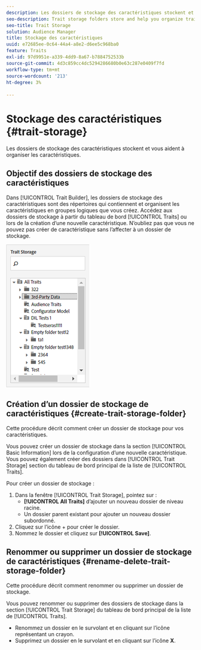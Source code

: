 ```yaml
---
description: Les dossiers de stockage des caractéristiques stockent et vous aident à organiser les caractéristiques.
seo-description: Trait storage folders store and help you organize traits.
seo-title: Trait Storage
solution: Audience Manager
title: Stockage des caractéristiques
uuid: e72685ee-0c64-44a4-a8e2-d6ee5c968ba0
feature: Traits
exl-id: 97d9951e-a339-4dd9-8a67-b7884752533b
source-git-commit: 4d3c859cc4dc5294286680b0e63c287e0409f7fd
workflow-type: tm+mt
source-wordcount: '213'
ht-degree: 3%

---
```


# Stockage des caractéristiques {#trait-storage}

Les dossiers de stockage des caractéristiques stockent et vous aident à organiser les caractéristiques.

<!-- c_tb_storage.xml -->

## Objectif des dossiers de stockage des caractéristiques

Dans [!UICONTROL Trait Builder], les dossiers de stockage des caractéristiques sont des répertoires qui contiennent et organisent les caractéristiques en groupes logiques que vous créez. Accédez aux dossiers de stockage à partir du tableau de bord [!UICONTROL Traits] ou lors de la création d’une nouvelle caractéristique. N’oubliez pas que vous ne pouvez pas créer de caractéristique sans l’affecter à un dossier de stockage.

![](assets/tb_storage.png)

## Création d’un dossier de stockage de caractéristiques {#create-trait-storage-folder}

Cette procédure décrit comment créer un dossier de stockage pour vos caractéristiques.

<!-- t_tb_create_storage.xml -->

Vous pouvez créer un dossier de stockage dans la section [!UICONTROL Basic Information] lors de la configuration d’une nouvelle caractéristique. Vous pouvez également créer des dossiers dans [!UICONTROL Trait Storage] section du tableau de bord principal de la liste de [!UICONTROL Traits].

Pour créer un dossier de stockage :

1. Dans la fenêtre [!UICONTROL Trait Storage], pointez sur :
   * **[!UICONTROL All Traits]** d’ajouter un nouveau dossier de niveau racine.
   * Un dossier parent existant pour ajouter un nouveau dossier subordonné.
1. Cliquez sur l’icône + pour créer le dossier.
1. Nommez le dossier et cliquez sur **[!UICONTROL Save]**.

## Renommer ou supprimer un dossier de stockage de caractéristiques {#rename-delete-trait-storage-folder}

Cette procédure décrit comment renommer ou supprimer un dossier de stockage.

<!-- t_tb_rename_delete_storage.xml -->

Vous pouvez renommer ou supprimer des dossiers de stockage dans la section [!UICONTROL Trait Storage] du tableau de bord principal de la liste de [!UICONTROL Traits].

* Renommez un dossier en le survolant et en cliquant sur l’icône représentant un crayon.
* Supprimez un dossier en le survolant et en cliquant sur l’icône **X**.
